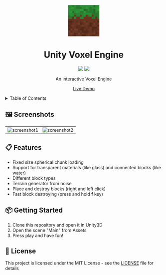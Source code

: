 <div align="center">
  <img src="logo.png" alt="Logo" width="100" height="100">
  <h1>Unity Voxel Engine</h1>
  <p>
    <img src="https://img.shields.io/badge/C%23-239120?logo=c-sharp&logoColor=white"></img>
    <img src="https://img.shields.io/badge/Unity-000000?logo=unity&logoColor=white"></img>
  </p>
  <p>An interactive Voxel Engine</p>
  <p><a href="https://lischilpp.github.io/unity-voxel-engine-demo/" target="_blank">Live Demo</a></p>
</div>

<details>
  <summary>Table of Contents</summary>
  <ul>
    <li><a href="#%EF%B8%8F-screenshots">🖼️ Screenshots</a></li>
    <li><a href="#-features">📋 Features</a></li>
    <li><a href="#-getting-started">📦 Getting started</a></li>
    <li><a href="#-license">📝 License</a></li>
  </ul>
</details>

## 🖼️ Screenshots
<table>
  <tr>
    <td><img src="screenshots/screenshot1.png" width="500px" alt="screenshot1" /></td>
    <td><img src="screenshots/screenshot2.png" width="500px" alt="screenshot2" /></td>
  </tr>
</table>

## 📋 Features
- Fixed size spherical chunk loading
- Support for transparent materials (like glass) and connected blocks (like water)
- Different block types
- Terrain generator from noise
- Place and destroy blocks (right and left click)
- Fast block destroying (press and hold **f** key)

## 📦 Getting Started
1. Clone this repository and open it in Unity3D
2. Open the scene "Main" from Assets
5. Press play and have fun!

## 📝 License
This project is licensed under the MIT License - see the [LICENSE](LICENSE) file for details
